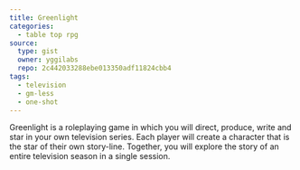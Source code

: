 ```yaml
---
title: Greenlight
categories: 
  - table top rpg
source: 
  type: gist
  owner: yggilabs
  repo: 2c442033288ebe013350adf11824cbb4
tags:
  - television
  - gm-less
  - one-shot
---
```


Greenlight is a roleplaying game in which you will direct, produce, write and star in your own television series. Each player will create a character that is the star of their own story-line. Together, you will explore the story of an entire television season in a single session.
